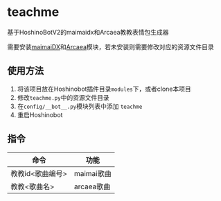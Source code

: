 # teachme
基于HoshinoBotV2的maimaidx和Arcaea教教表情包生成器

需要安装[maimaiDX](https://github.com/Yuri-YuzuChaN/maimaiDX)和[Arcaea](https://github.com/Yuri-YuzuChaN/Arcaea)模块，若未安装则需要修改对应的资源文件目录

## 使用方法
1. 将该项目放在Hoshinobot插件目录`modules`下，或者clone本项目
2. 修改`teachme.py`中的资源文件目录
3. 在`config/__bot__.py`模块列表中添加 `teachme`
4. 重启Hoshinobot

## 指令
| 命令             | 功能       |
|------------------|-----------|
| 教教id<歌曲编号>  | maimai歌曲 |
| 教教<歌曲名>      | arcaea歌曲 |
